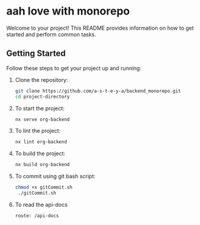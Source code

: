 # aah love with monorepo

Welcome to your project! This README provides information on how to get started and perform common tasks.

## Getting Started

Follow these steps to get your project up and running:

1. Clone the repository:
   ```sh
   git clone https://github.com/a-s-t-e-y-a/backend_monorepo.git
   cd project-directory

2. To start the project:
   ```sh
   nx serve org-backend

3. To lint the project:
   ```sh
   nx lint org-backend

4. To build the project:
   ```sh
   nx build org-backend


5. To commit using git bash script:
   ```sh
   chmod +x gitCommit.sh
    ./gitCommit.sh


6. To read the api-docs
   ```sh
   route: /api-docs


